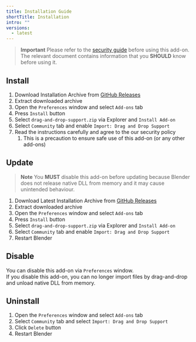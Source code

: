 ```yaml
---
title: Installation Guide
shortTitle: Installation
intro: ""
versions:
  - latest
---
```


> **Important**
> Please refer to the [security guide](./security-guides) before using this add-on.
> The relevant document contains information that you **SHOULD** know before using it.

## Install

1. Download Installation Archive from [GitHub Releases](https://github.com/mika-f/blender-drag-and-drop/releases/latest)
2. Extract downloaded archive
3. Open the `Preferences` window and select `Add-ons` tab
4. Press `Install` button
5. Select `drag-and-drop-support.zip` via Explorer and `Install Add-on`
6. Select `Community` tab and enable `Import: Drag and Drop Support`
7. Read the instructions carefully and agree to the our security policy
   1. This is a precaution to ensure safe use of this add-on (or any other add-ons)

## Update

> **Note**
> You **MUST** disable this add-on before updating because Blender does not release native DLL from memory and it may cause unintended behaviour.

1. Download Latest Installation Archive from [GitHub Releases](https://github.com/mika-f/blender-drag-and-drop/releases/latest)
2. Extract downloaded archive
3. Open the `Preferences` window and select `Add-ons` tab
4. Press `Install` button
5. Select `drag-and-drop-support.zip` via Explorer and `Install Add-on`
6. Select `Community` tab and enable `Import: Drag and Drop Support`
7. Restart Blender

## Disable

You can disable this add-on via `Preferences` window.  
If you disable this add-on, you can no longer import files by drag-and-drop and unload native DLL from memory.

## Uninstall

1. Open the `Preferences` window and select `Add-ons` tab
2. Select `Community` tab and select `Import: Drag and Drop Support`
3. Click `Delete` button
4. Restart Blender
